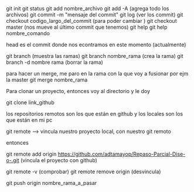 git init 
git status
git add nombre_archivo
git add -A   (agrega todo los archivos)
git commit -m "mensaje del commit"
git log      (ver los commit)
git checkout codigo_largo_del_commit  (para poder cambiar )
git checkout master (nos mueve al último commit que tenemos)
git help
git help nombre_comando

head es el commit donde nos econtramos en este momento (actualmente)

git branch (muestra las ramas)
git branch nombre_rama    (crea la rama)
git branch -d nombre rama (borrar la rama)

para hacer un merge, me paro en la rama con la que voy a fusionar por ejm la master
git merge nombre_rama



Para clonar un proyecto, entonces voy al directorio y le doy

git clone link_github

los repositorios remotos son los que están en github
y los locales son los que están en mi pc

git remote --> vincula nuestro proyecto local, con nuestro git remoto

entonces 

git remote add origin https://github.com/adtamayop/Repaso-Parcial-Dise-o-.git (vincula el proyecto con github)

git remote -v  (comprobar)
git remote remove origin (desvincula)

git push origin nombre_rama_a_pasar